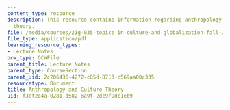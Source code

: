 ```yaml
---
content_type: resource
description: This resource contains information regarding anthropology and culture
  theory.
file: /media/courses/21g-035-topics-in-culture-and-globalization-fall-2003/f3ef2e4a0281d5826a9f2dc9f9dc1eb9_MIT21G_035F03_l04.pdf
file_type: application/pdf
learning_resource_types:
- Lecture Notes
ocw_type: OCWFile
parent_title: Lecture Notes
parent_type: CourseSection
parent_uid: 2c206436-4272-c85d-8713-c569aa00c335
resourcetype: Document
title: Anthropology and Culture Theory
uid: f3ef2e4a-0281-d582-6a9f-2dc9f9dc1eb9
---
```

